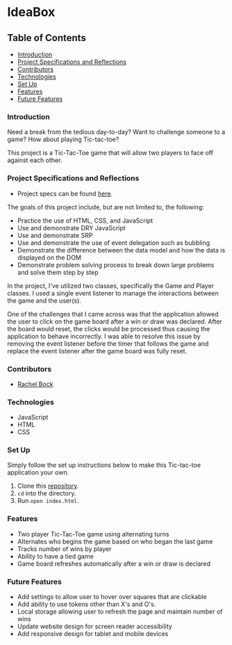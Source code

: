 # IdeaBox

## Table of Contents
- [Introduction](#introduction)
- [Project Specifications and Reflections](#project-specifications-and-reflections)
- [Contributors](#contributors)
- [Technologies](#technologies)
- [Set Up](#set-up)
- [Features](#features)
- [Future Features](#future-features)

### Introduction
Need a break from the tedious day-to-day?  Want to challenge someone to a game?  How about playing Tic-tac-toe?  

This project is a Tic-Tac-Toe game that will allow two players to face off against each other.  

### Project Specifications and Reflections
- Project specs can be found [here](https://frontend.turing.edu/projects/module-1/tic-tac-toe-solo-v2.html).

The goals of this project include, but are not limited to, the following:
- Practice the use of HTML, CSS, and JavaScript
- Use and demonstrate DRY JavaScript
- Use and demonstrate SRP
- Use and demonstrate the use of event delegation such as bubbling
- Demonstrate the difference between the data model and how the data is displayed on the DOM
- Demonstrate problem solving process to break down large problems and solve them step by step

In the project, I've utilized two classes, specifically the Game and Player classes.  I used a single event listener to manage the interactions between the game and the user(s).

One of the challenges that I came across was that the application allowed the user to click on the game board after a win or draw was declared.  After the board would reset, the clicks would be processed thus causing the application to behave incorrectly.  I was able to resolve this issue by removing the event listener before the timer that follows the game and replace the event listener after the game board was fully reset.  

### Contributors
- [Rachel Bock](https://www.linkedin.com/in/rachelbock/)

### Technologies
- JavaScript
- HTML
- CSS

### Set Up
Simply follow the set up instructions below to make this Tic-tac-toe application your own.

1.  Clone this [repository](https://github.com/rachel-bock/turing-tic-tac-toe).
2. `cd` into the directory.
3. Run `open index.html`.

### Features
- Two player Tic-Tac-Toe game using alternating turns
- Alternates who begins the game based on who began the last game
- Tracks number of wins by player
- Ability to have a tied game
- Game board refreshes automatically after a win or draw is declared

### Future Features
- Add settings to allow user to hover over squares that are clickable
- Add ability to use tokens other than X's and O's.
- Local storage allowing user to refresh the page and maintain number of wins
- Update website design for screen reader accessibility
- Add responsive design for tablet and mobile devices
